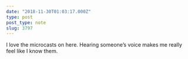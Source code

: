 ```yaml
---
date: "2018-11-30T01:03:17.000Z"
type: post 
post_type: note
slug: 3797
---
```

I love the microcasts on here. Hearing someone’s voice makes me really feel like I know them. 

